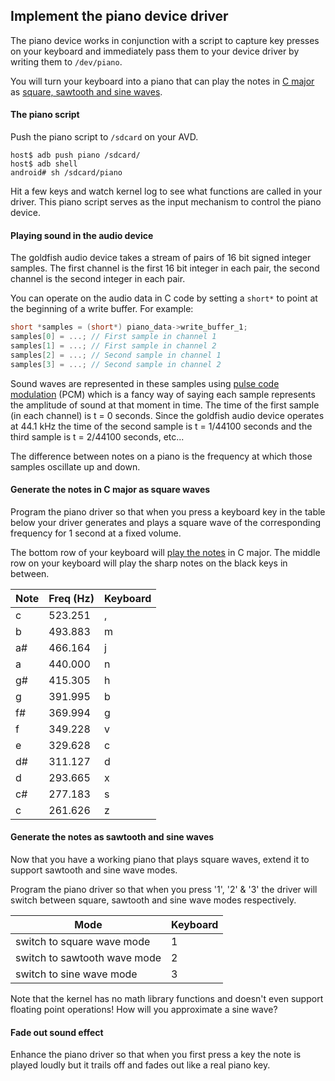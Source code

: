 ## Implement the piano device driver

The piano device works in conjunction with a script to capture key presses on your keyboard and immediately pass them to your device driver by writing them to `/dev/piano`.

You will turn your keyboard into a piano that can play the notes in [C major](https://en.wikipedia.org/wiki/C_major) as [square, sawtooth and sine waves](https://www.youtube.com/watch?v=j2uB4nKzGlg).

#### The piano script

Push the piano script to `/sdcard` on your AVD.

```
host$ adb push piano /sdcard/
host$ adb shell
android# sh /sdcard/piano
```

Hit a few keys and watch kernel log to see what functions are called in your driver. This piano script serves as the input mechanism to control the piano device.

#### Playing sound in the audio device

The goldfish audio device takes a stream of pairs of 16 bit signed integer samples. The first channel is the first 16 bit integer in each pair, the second channel is the second integer in each pair.

You can operate on the audio data in C code by setting a `short*` to point at the beginning of a write buffer. For example:

```c
short *samples = (short*) piano_data->write_buffer_1;
samples[0] = ...; // First sample in channel 1
samples[1] = ...; // First sample in channel 2
samples[2] = ...; // Second sample in channel 1
samples[3] = ...; // Second sample in channel 2
```

Sound waves are represented in these samples using [pulse code modulation](https://en.wikipedia.org/wiki/Pulse-code_modulation) (PCM) which is a fancy way of saying each sample represents the amplitude of sound at that moment in time. The time of the first sample (in each channel) is t = 0 seconds. Since the goldfish audio device operates at 44.1 kHz the time of the second sample is t = 1/44100 seconds and the third sample is t = 2/44100 seconds, etc...

The difference between notes on a piano is the frequency at which those samples oscillate up and down.

#### Generate the notes in C major as square waves

Program the piano driver so that when you press a keyboard key in the table below your driver generates and plays a square wave of the corresponding frequency for 1 second at a fixed volume.

The bottom row of your keyboard will [play the notes](https://www.youtube.com/watch?v=tHWAo9A4YdY) in C major. The middle row on your keyboard will play the sharp notes on the black keys in between.

| Note | Freq (Hz) | Keyboard |
| ---- | --------- | -------- |
| c    | 523.251   | ,        |
| b    | 493.883   | m        |
| a#   | 466.164   | j        |
| a    | 440.000   | n        |
| g#   | 415.305   | h        |
| g    | 391.995   | b        |
| f#   | 369.994   | g        |
| f    | 349.228   | v        |
| e    | 329.628   | c        |
| d#   | 311.127   | d        |
| d    | 293.665   | x        |
| c#   | 277.183   | s        |
| c    | 261.626   | z        |

#### Generate the notes as sawtooth and sine waves

Now that you have a working piano that plays square waves, extend it to support sawtooth and sine wave modes.

Program the piano driver so that when you press '1', '2' & '3' the driver will switch between square, sawtooth and sine wave modes respectively.

| Mode | Keyboard |
| ---- | -------- |
| switch to square wave mode | 1 |
| switch to sawtooth wave mode | 2 |
| switch to sine wave mode | 3 |

Note that the kernel has no math library functions and doesn't even support floating point operations! How will you approximate a sine wave?

#### Fade out sound effect

Enhance the piano driver so that when you first press a key the note is played loudly but it trails off and fades out like a real piano key.
